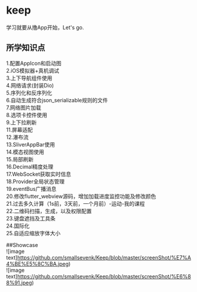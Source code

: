 # keep

学习就要从撸App开始，Let's go.

## 所学知识点
1.配置AppIcon和启动图  
2.iOS模拟器+真机调试  
3.上下导航组件使用  
4.网络请求(封装Dio)  
5.序列化和反序列化  
6.自动生成符合json_serializable规则的文件  
7.网络图片加载  
8.选项卡控件使用  
9.上下拉刷新  
11.屏幕适配  
12.瀑布流  
13.SliverAppBar使用  
14.模态视图使用  
15.局部刷新  
16.Decimal精度处理  
17.WebSocket获取实时信息  
18.Provider全局状态管理  
19.eventBus广播消息  
20.修改flutter_webview源码，增加加载进度监控功能及修改颜色  
21.过去多久计算（1s前，3天前，一个月前）-运动-我的课程  
22.二维码扫描，生成，以及权限配置  
23.键盘遮挡及工具条  
24.国际化  
25.自适应缩放字体大小  
  
##Showcase  
![image text]https://github.com/smallsevenk/Keep/blob/master/screenShot/%E7%A4%BE%E5%8C%BA.jpeg)  
![image text]https://github.com/smallsevenk/Keep/blob/master/screenShot/%E6%88%91.jpeg)   


